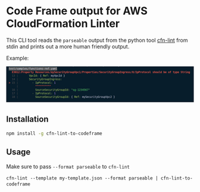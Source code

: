 # Code Frame output for AWS CloudFormation Linter

This CLI tool reads the `parseable` output from the python tool [cfn-lint][]
from stdin and prints out a more human friendly output.

Example:

[cfn-lint]: https://github.com/aws-cloudformation/cfn-python-lint

![An example of the CLI output](./error-ouput.jpg)

## Installation

```sh
npm install -g cfn-lint-to-codeframe
```

## Usage

Make sure to pass `--format parseable` to `cfn-lint`

```
cfn-lint --template my-template.json --format parseable | cfn-lint-to-codeframe
```
